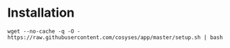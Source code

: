 # Installation

```
wget --no-cache -q -O - https://raw.githubusercontent.com/cosyses/app/master/setup.sh | bash
```

